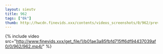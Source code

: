 ```yaml
--- 
layout: sieutv
title: 962
tags: ["0k"]
thumb: http://hwcdn.finevids.xxx/contents/videos_screenshots/0/962/preview.mp4.jpg
---
```

{% include video src="http://www.finevids.xxx/get_file/1/b01ae3a85fbfd715ff6df94437039af0/0/962/962.mp4/" %} 
